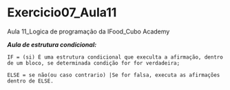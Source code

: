 # Exercicio07_Aula11
Aula 11_Logica de programação da IFood_Cubo Academy

***Aula de estrutura condicional:***

    IF = (si) É uma estrutura condicional que execulta a afirmação, dentro de um bloco, se determinada condição for for verdadeira;

    ELSE = se não(ou caso contrario) |Se for falsa, executa as afirmações dentro de ELSE.
